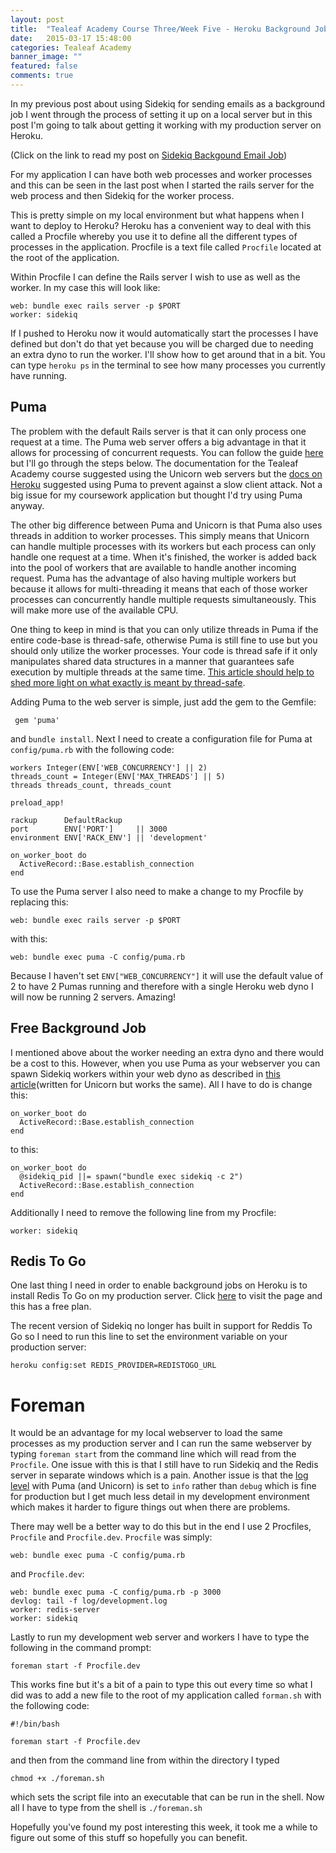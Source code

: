 ```yaml
---
layout: post
title:  "Tealeaf Academy Course Three/Week Five - Heroku Background Jobs"
date:   2015-03-17 15:48:00
categories: Tealeaf Academy
banner_image: ""
featured: false
comments: true
---
```


In my previous post about using Sidekiq for sending emails as a background job I went through the process of setting it up on a local server but in this post I'm going to talk about getting it working with my production server on Heroku.

<!--more-->

(Click on the link to read my post on [Sidekiq Backgound Email Job](../../../../2015/03/17/course-three-week-five-sidekiq-background-email-job/))

For my application I can have both web processes and worker processes and this can be seen in the last post when I started the rails server for the web process and then Sidekiq for the worker process.

This is pretty simple on my local environment but what happens when I want to deploy to Heroku?  Heroku has a convenient way to deal with this called a Procfile whereby you use it to define all the different types of processes in the application.  Procfile is a text file called ```Procfile``` located at the root of the application.

Within Procfile I can define the Rails server I wish to use as well as the worker.  In my case this will look like:

    web: bundle exec rails server -p $PORT
    worker: sidekiq

If I pushed to Heroku now it would automatically start the processes I have defined but don't do that yet because you will be charged due to needing an extra dyno to run the worker. I'll show how to get around that in a bit.  You can type ```heroku ps``` in the terminal to see how many processes you currently have running.

## Puma

The problem with the default Rails server is that it can only process one request at a time.  The Puma web server offers a big advantage in that it allows for processing of concurrent requests.  You can follow the guide [here](https://devcenter.heroku.com/articles/deploying-rails-applications-with-the-puma-web-server) but I'll go through the steps below.  The documentation for the Tealeaf Academy course suggested using the Unicorn web servers but the [docs on Heroku](https://devcenter.heroku.com/articles/rails-unicorn) suggested using Puma to prevent against a slow client attack. Not a big issue for my coursework application but thought I'd try using Puma anyway.

The other big difference between Puma and Unicorn is that Puma also uses threads in addition to worker processes.  This simply means that Unicorn can handle multiple processes with its workers but each process can only handle one request at a time.  When it's finished, the worker is added back into the pool of workers that are available to handle another incoming request.  Puma has the advantage of also having multiple workers but because it allows for multi-threading it means that each of those worker processes can concurrently handle multiple requests simultaneously.  This will make more use of the available CPU.

One thing to keep in mind is that you can only utilize threads in Puma if the entire code-base is thread-safe, otherwise Puma is still fine to use but you should only utilize the worker processes.  Your code is thread safe if it only manipulates shared data structures in a manner that guarantees safe execution by multiple threads at the same time.  [This article should help to shed more light on what exactly is meant by thread-safe](https://bearmetal.eu/theden/how-do-i-know-whether-my-rails-app-is-thread-safe-or-not/?utm_source=rubyweekly&utm_medium=email).

Adding Puma to the web server is simple, just add the gem to the Gemfile:

     gem 'puma'
     
and ```bundle install```.  Next I need to create a configuration file for Puma at ```config/puma.rb``` with the following code:

    workers Integer(ENV['WEB_CONCURRENCY'] || 2)
    threads_count = Integer(ENV['MAX_THREADS'] || 5)
    threads threads_count, threads_count

    preload_app!

    rackup      DefaultRackup
    port        ENV['PORT']     || 3000
    environment ENV['RACK_ENV'] || 'development'

    on_worker_boot do
      ActiveRecord::Base.establish_connection
    end

To use the Puma server I also need to make a change to my Procfile by replacing this:

    web: bundle exec rails server -p $PORT
    
with this:

    web: bundle exec puma -C config/puma.rb
    
Because I haven't set ```ENV["WEB_CONCURRENCY"]``` it will use the default value of 2 to have 2 Pumas running and therefore with a single Heroku web dyno I will now be running 2 servers.  Amazing!

## Free Background Job

I mentioned above about the worker needing an extra dyno and there would be a cost to this.  However, when you use Puma as your webserver you can spawn Sidekiq workers within your web dyno as described in [this article](https://coderwall.com/p/fprnhg/free-background-jobs-on-heroku)(written for Unicorn but works the same).  All I have to do is change this:

    on_worker_boot do
      ActiveRecord::Base.establish_connection
    end
    
to this:

    on_worker_boot do
      @sidekiq_pid ||= spawn("bundle exec sidekiq -c 2")
      ActiveRecord::Base.establish_connection
    end

Additionally I need to remove the following line from my Procfile:

    worker: sidekiq
    
## Redis To Go

One last thing I need in order to enable background jobs on Heroku is to install Redis To Go on my production server. Click [here](https://addons.heroku.com/redistogo) to visit the page and this has a free plan.

The recent version of Sidekiq no longer has built in support for Reddis To Go so I need to run this line to set the environment variable on your production server:

    heroku config:set REDIS_PROVIDER=REDISTOGO_URL
    
# Foreman

It would be an advantage for my local webserver to load the same processes as my production server and I can run the same webserver by typing ```foreman start``` from the command line which will read from the ```Procfile```.  One issue with this is that I still have to run Sidekiq and the Redis server in separate windows which is a pain.  Another issue is that the [log level](http://guides.rubyonrails.org/debugging_rails_applications.html#log-levels) with Puma (and Unicorn) is set to ```info``` rather than ```debug``` which is fine for production but I get much less detail in my development environment which makes it harder to figure things out when there are problems.

There may well be a better way to do this but in the end I use 2 Procfiles, ```Procfile``` and ```Procfile.dev```.  ```Procfile``` was simply:

    web: bundle exec puma -C config/puma.rb
    
and ```Procfile.dev```:

    web: bundle exec puma -C config/puma.rb -p 3000
    devlog: tail -f log/development.log
    worker: redis-server
    worker: sidekiq
    
Lastly to run my development web server and workers I have to type the following in the command prompt:

    foreman start -f Procfile.dev
    
This works fine but it's a bit of a pain to type this out every time so what I did was to add a new file to the root of my application called ```forman.sh``` with the following code:

    #!/bin/bash

    foreman start -f Procfile.dev
    
and then from the command line from within the directory I typed

    chmod +x ./foreman.sh
    
which sets the script file into an executable that can be run in the shell.  Now all I have to type from the shell is ```./foreman.sh```

Hopefully you've found my post interesting this week, it took me a while to figure out some of this stuff so hopefully you can benefit.